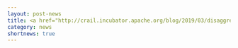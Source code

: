 ```yaml
---
layout: post-news
title: <a href="http://crail.incubator.apache.org/blog/2019/03/disaggregation.html">Posted a blog about shuffle disaggregation</a> 
category: news
shortnews: true
---
```

